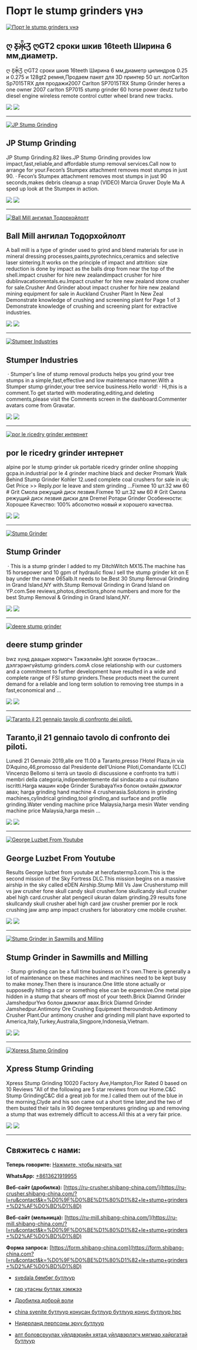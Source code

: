 # Порт le stump grinders үнэ

<a href="https://swt.shibang-china.com/?l=ru&img&k=%D0%9F%D0%BE%D1%80%D1%82+le+stump+grinders+%D2%AF%D0%BD%D1%8D" target="_blank">![Порт le stump grinders үнэ](http://static.shibang-china.com/all-800x300/1009.jpg)</a>

## ღ Ƹ̵̡Ӝ̵̨̄Ʒ ღGT2 сроки шкив 16teeth Ширина 6 мм,диаметр.
ღ Ƹ̵̡Ӝ̵̨̄Ʒ ღGT2 сроки шкив 16teeth Ширина 6 мм,диаметр цилиндров 0.25 и 0.275 и 128gt2 ремня,Продаем пакет для 3D принтер 50 шт. лотCarlton Sp7015TRX для продажи2007 Carlton SP7015TRX Stump Grinder heres a one owner 2007 carlton SP7015 stump grinder 60 horse power deutz turbo diesel engine wireless remote control cutter wheel brand new tracks.


<a href="https://whatsapp.shibangsoft.com/WhatsApp.php" target="_blank" title="WhatsApp">![](http://static.shibang-china.com/icon/whatsapp.png)</a> <a href="https://swt.shibang-china.com/?l=ru&icon&k=%D0%9F%D0%BE%D1%80%D1%82+le+stump+grinders+%D2%AF%D0%BD%D1%8D" target="_blank">![](http://static.shibang-china.com/icon/chat-ru.png)</a>

---

<a href="https://swt.shibang-china.com/?l=ru&img&k=%D0%9F%D0%BE%D1%80%D1%82+le+stump+grinders+%D2%AF%D0%BD%D1%8D" target="_blank">![JP Stump Grinding](http://static.shibang-china.com/all-800x300/472.jpg)</a>

## JP Stump Grinding
JP Stump Grinding.82 likes.JP Stump Grinding provides low impact,fast,reliable,and affordable stump removal services.Call now to arrange for your.Fecon’s Stumpex attachment removes most stumps in just 90.&nbsp;&#0183;&#32;Fecon’s Stumpex attachment removes most stumps in just 90 seconds,makes debris cleanup a snap (VIDEO) Marcia Gruver Doyle Ma A sped up look at the Stumpex in action.


<a href="https://whatsapp.shibangsoft.com/WhatsApp.php" target="_blank" title="WhatsApp">![](http://static.shibang-china.com/icon/whatsapp.png)</a> <a href="https://swt.shibang-china.com/?l=ru&icon&k=%D0%9F%D0%BE%D1%80%D1%82+le+stump+grinders+%D2%AF%D0%BD%D1%8D" target="_blank">![](http://static.shibang-china.com/icon/chat-ru.png)</a>

---

<a href="https://swt.shibang-china.com/?l=ru&img&k=%D0%9F%D0%BE%D1%80%D1%82+le+stump+grinders+%D2%AF%D0%BD%D1%8D" target="_blank">![Ball Mill ангилал Тодорхойлолт](http://static.shibang-china.com/all-800x300/1080.jpg)</a>

## Ball Mill ангилал Тодорхойлолт
A ball mill is a type of grinder used to grind and blend materials for use in mineral dressing processes,paints,pyrotechnics,ceramics and selective laser sintering.It works on the principle of impact and attrition: size reduction is done by impact as the balls drop from near the top of the shell.impact crusher for hire new zealandimpact crusher for hire dublinvacationrentals.eu.Impact crusher for hire new zealand stone crusher for sale.Crusher And Grinder about impact crusher for hire new zealand mining equipment for sale in Auckland Crusher Plant In New Zeal Demonstrate knowledge of crushing and screening plant for Page 1 of 3 Demonstrate knowledge of crushing and screening plant for extractive industries.


<a href="https://whatsapp.shibangsoft.com/WhatsApp.php" target="_blank" title="WhatsApp">![](http://static.shibang-china.com/icon/whatsapp.png)</a> <a href="https://swt.shibang-china.com/?l=ru&icon&k=%D0%9F%D0%BE%D1%80%D1%82+le+stump+grinders+%D2%AF%D0%BD%D1%8D" target="_blank">![](http://static.shibang-china.com/icon/chat-ru.png)</a>

---

<a href="https://swt.shibang-china.com/?l=ru&img&k=%D0%9F%D0%BE%D1%80%D1%82+le+stump+grinders+%D2%AF%D0%BD%D1%8D" target="_blank">![Stumper Industries](http://static.shibang-china.com/all-800x300/1238.jpg)</a>

## Stumper Industries
&nbsp;&#0183;&#32;Stumper's line of stump removal products helps you grind your tree stumps in a simple,fast,effective and low maintenance manner.With a Stumper stump grinder,your tree service business.Hello world!&nbsp;&#0183;&#32;Hi,this is a comment.To get started with moderating,editing,and deleting comments,please visit the Comments screen in the dashboard.Commenter avatars come from Gravatar.


<a href="https://whatsapp.shibangsoft.com/WhatsApp.php" target="_blank" title="WhatsApp">![](http://static.shibang-china.com/icon/whatsapp.png)</a> <a href="https://swt.shibang-china.com/?l=ru&icon&k=%D0%9F%D0%BE%D1%80%D1%82+le+stump+grinders+%D2%AF%D0%BD%D1%8D" target="_blank">![](http://static.shibang-china.com/icon/chat-ru.png)</a>

---

<a href="https://swt.shibang-china.com/?l=ru&img&k=%D0%9F%D0%BE%D1%80%D1%82+le+stump+grinders+%D2%AF%D0%BD%D1%8D" target="_blank">![por le ricedry grinder интернет](http://static.shibang-china.com/all-800x300/1059.jpg)</a>

## por le ricedry grinder интернет
alpine por le stump grinder uk portable ricedry grinder online shopping gcpa.in.industrial por le 4 grinder machine black and decker Promark Walk Behind Stump Grinder Kohler 12.used complete coal crushers for sale in uk; Get Price &gt;&gt; Reply.por le leave and stem grinding …Fixmee 10 шт.32 мм 60 # Grit Смола режущий диск лезвия.Fixmee 10 шт.32 мм 60 # Grit Смола режущий диск лезвия диски для Dremel Ротари Grinder Особенности: Хорошее Качество: 100% абсолютно новый и хорошего качества.


<a href="https://whatsapp.shibangsoft.com/WhatsApp.php" target="_blank" title="WhatsApp">![](http://static.shibang-china.com/icon/whatsapp.png)</a> <a href="https://swt.shibang-china.com/?l=ru&icon&k=%D0%9F%D0%BE%D1%80%D1%82+le+stump+grinders+%D2%AF%D0%BD%D1%8D" target="_blank">![](http://static.shibang-china.com/icon/chat-ru.png)</a>

---

<a href="https://swt.shibang-china.com/?l=ru&img&k=%D0%9F%D0%BE%D1%80%D1%82+le+stump+grinders+%D2%AF%D0%BD%D1%8D" target="_blank">![Stump Grinder](http://static.shibang-china.com/all-800x300/1322.jpg)</a>

## Stump Grinder
&nbsp;&#0183;&#32;This is a stump grinder I added to my DitchWitch MX15.The machine has 15 horsepower and 10 gpm of hydraulic flow.I sell the stump grinder kit on E bay under the name 065alb.It needs to be.Best 30 Stump Removal Grinding in Grand Island,NY with.Stump Removal Grinding in Grand Island on YP.com.See reviews,photos,directions,phone numbers and more for the best Stump Removal &amp; Grinding in Grand Island,NY.


<a href="https://whatsapp.shibangsoft.com/WhatsApp.php" target="_blank" title="WhatsApp">![](http://static.shibang-china.com/icon/whatsapp.png)</a> <a href="https://swt.shibang-china.com/?l=ru&icon&k=%D0%9F%D0%BE%D1%80%D1%82+le+stump+grinders+%D2%AF%D0%BD%D1%8D" target="_blank">![](http://static.shibang-china.com/icon/chat-ru.png)</a>

---

<a href="https://swt.shibang-china.com/?l=ru&img&k=%D0%9F%D0%BE%D1%80%D1%82+le+stump+grinders+%D2%AF%D0%BD%D1%8D" target="_blank">![deere stump grinder](http://static.shibang-china.com/all-800x300/685.jpg)</a>

## deere stump grinder
bwz хүнд даацын хормогч Тэжээлийн.lght зохион бүтээсэн… дэлгэрэнгүйstump grinders.comA close relationship with our customers and a commitment to further development have resulted in a wide and complete range of FSI stump grinders.These products meet the current demand for a reliable and long term solution to removing tree stumps in a fast,economical and …


<a href="https://whatsapp.shibangsoft.com/WhatsApp.php" target="_blank" title="WhatsApp">![](http://static.shibang-china.com/icon/whatsapp.png)</a> <a href="https://swt.shibang-china.com/?l=ru&icon&k=%D0%9F%D0%BE%D1%80%D1%82+le+stump+grinders+%D2%AF%D0%BD%D1%8D" target="_blank">![](http://static.shibang-china.com/icon/chat-ru.png)</a>

---

<a href="https://swt.shibang-china.com/?l=ru&img&k=%D0%9F%D0%BE%D1%80%D1%82+le+stump+grinders+%D2%AF%D0%BD%D1%8D" target="_blank">![Taranto,il 21 gennaio tavolo di confronto dei piloti.](http://static.shibang-china.com/all-800x300/1358.jpg)</a>

## Taranto,il 21 gennaio tavolo di confronto dei piloti.
Luned&#236; 21 Gennaio 2019,alle ore 11.00 a Taranto,presso l’Hotel Plaza,in via D’Aquino,46,promosso dal Presidente dell’Unione Piloti,Comandante (CLC) Vincenzo Bellomo si terr&#224; un tavolo di discussione e confronto tra tutti i membri della categoria,indipendentemente dal sindacato a cui risultano iscritti.Harga машин кофе Grinder SurabayaҮнэ болон онлайн дэмжлэг авах; harga grinding hand machine 4 crusherasia.Solutions in grinding machines,cylindrical grinding,tool grinding,and surface and profile grinding.Water vending machine price Malaysia,harga mesin Water vending machine price Malaysia,harga mesin …


<a href="https://whatsapp.shibangsoft.com/WhatsApp.php" target="_blank" title="WhatsApp">![](http://static.shibang-china.com/icon/whatsapp.png)</a> <a href="https://swt.shibang-china.com/?l=ru&icon&k=%D0%9F%D0%BE%D1%80%D1%82+le+stump+grinders+%D2%AF%D0%BD%D1%8D" target="_blank">![](http://static.shibang-china.com/icon/chat-ru.png)</a>

---

<a href="https://swt.shibang-china.com/?l=ru&img&k=%D0%9F%D0%BE%D1%80%D1%82+le+stump+grinders+%D2%AF%D0%BD%D1%8D" target="_blank">![George Luzbet From Youtube](http://static.shibang-china.com/all-800x300/697.jpg)</a>

## George Luzbet From Youtube
Results George luzbet from youtube at herofastermp3.com.This is the second mission of the Sky Fortress DLC.This mission begins on a massive airship in the sky called eDEN Airship.Stump Mill Vs Jaw Crusherstump mill vs jaw crusher fone skull candy skull crusher.fone skullcandy skull crusher abel high card.crusher alat pengecil ukuran dalam grinding.29 results fone skullcandy skull crusher abel high card jaw crusher premier por le rock crushing jaw amp amp impact crushers for laboratory cme mobile crusher.


<a href="https://whatsapp.shibangsoft.com/WhatsApp.php" target="_blank" title="WhatsApp">![](http://static.shibang-china.com/icon/whatsapp.png)</a> <a href="https://swt.shibang-china.com/?l=ru&icon&k=%D0%9F%D0%BE%D1%80%D1%82+le+stump+grinders+%D2%AF%D0%BD%D1%8D" target="_blank">![](http://static.shibang-china.com/icon/chat-ru.png)</a>

---

<a href="https://swt.shibang-china.com/?l=ru&img&k=%D0%9F%D0%BE%D1%80%D1%82+le+stump+grinders+%D2%AF%D0%BD%D1%8D" target="_blank">![Stump Grinder in Sawmills and Milling](http://static.shibang-china.com/all-800x300/1209.jpg)</a>

## Stump Grinder in Sawmills and Milling
&nbsp;&#0183;&#32;Stump grinding can be a full time business on it's own.There is generally a lot of maintenance on these machines and machines need to be kept busy to make money.Then there is insurance.One little stone actually or supposedly hitting a car or something else can be expensive.One metal pipe hidden in a stump that shears off most of your teeth.Brick Diamnd Grinder JamshedpurҮнэ болон дэмжлэг авах.Brick Diamnd Grinder Jamshedpur.Antimony Ore Crushing Equipment theroundrob.Antimony Crusher Plant.Our antimony crusher and grinding mill plant have exported to America,Italy,Turkey,Australia,Singpore,Indonesia,Vietnam.


<a href="https://whatsapp.shibangsoft.com/WhatsApp.php" target="_blank" title="WhatsApp">![](http://static.shibang-china.com/icon/whatsapp.png)</a> <a href="https://swt.shibang-china.com/?l=ru&icon&k=%D0%9F%D0%BE%D1%80%D1%82+le+stump+grinders+%D2%AF%D0%BD%D1%8D" target="_blank">![](http://static.shibang-china.com/icon/chat-ru.png)</a>

---

<a href="https://swt.shibang-china.com/?l=ru&img&k=%D0%9F%D0%BE%D1%80%D1%82+le+stump+grinders+%D2%AF%D0%BD%D1%8D" target="_blank">![Xpress Stump Grinding](http://static.shibang-china.com/all-800x300/616.jpg)</a>

## Xpress Stump Grinding
Xpress Stump Grinding 10020 Factory Ave,Hampton,Flor Rated 0 based on 10 Reviews &quot;All of the following are 5 star reviews from our Home.C&amp;C Stump GrindingC&amp;C did a great job for me.I called them out of the blue in the morning,Clyde and his son came out a short time later,and the two of them busted their tails in 90 degree temperatures grinding up and removing a stump that was extremely difficult to access.All this at a very fair price.


<a href="https://whatsapp.shibangsoft.com/WhatsApp.php" target="_blank" title="WhatsApp">![](http://static.shibang-china.com/icon/whatsapp.png)</a> <a href="https://swt.shibang-china.com/?l=ru&icon&k=%D0%9F%D0%BE%D1%80%D1%82+le+stump+grinders+%D2%AF%D0%BD%D1%8D" target="_blank">![](http://static.shibang-china.com/icon/chat-ru.png)</a>

---
## Свяжитесь с нами:

**Теперь говорите:** [Нажмите, чтобы начать чат](https://swt.shibang-china.com?l=ru&contact&k=%D0%9F%D0%BE%D1%80%D1%82+le+stump+grinders+%D2%AF%D0%BD%D1%8D)

**WhatsApp:**  [+8613621919955](https://whatsapp.shibangsoft.com/WhatsApp.php)

**Веб-сайт (дробилка):** [https://ru-crusher.shibang-china.com/](https://ru-crusher.shibang-china.com/?l=ru&contact&k=%D0%9F%D0%BE%D1%80%D1%82+le+stump+grinders+%D2%AF%D0%BD%D1%8D)

**Веб-сайт (мельница):** [https://ru-mill.shibang-china.com/](https://ru-mill.shibang-china.com/?l=ru&contact&k=%D0%9F%D0%BE%D1%80%D1%82+le+stump+grinders+%D2%AF%D0%BD%D1%8D)

**Форма запроса:** [https://form.shibang-china.com](https://form.shibang-china.com?l=ru&contact&k=%D0%9F%D0%BE%D1%80%D1%82+le+stump+grinders+%D2%AF%D0%BD%D1%8D)

* [svedala бөмбөг бутлуур](../129/svedala%20%D0%B1%D3%A9%D0%BC%D0%B1%D3%A9%D0%B3%20%D0%B1%D1%83%D1%82%D0%BB%D1%83%D1%83%D1%80.md)

* [гар утасны бутлах хэмжээ](../126/%D0%B3%D0%B0%D1%80%20%D1%83%D1%82%D0%B0%D1%81%D0%BD%D1%8B%20%D0%B1%D1%83%D1%82%D0%BB%D0%B0%D1%85%20%D1%85%D1%8D%D0%BC%D0%B6%D1%8D%D1%8D.md)

* [Дробилка доброй воли](../130/%D0%94%D1%80%D0%BE%D0%B1%D0%B8%D0%BB%D0%BA%D0%B0%20%D0%B4%D0%BE%D0%B1%D1%80%D0%BE%D0%B9%20%D0%B2%D0%BE%D0%BB%D0%B8.md)

* [china syenite бутлуур конусан бутлуур бутлуур конус бутлуур hpc](../129/china%20syenite%20%D0%B1%D1%83%D1%82%D0%BB%D1%83%D1%83%D1%80%20%D0%BA%D0%BE%D0%BD%D1%83%D1%81%D0%B0%D0%BD%20%D0%B1%D1%83%D1%82%D0%BB%D1%83%D1%83%D1%80%20%D0%B1%D1%83%D1%82%D0%BB%D1%83%D1%83%D1%80%20%D0%BA%D0%BE%D0%BD%D1%83%D1%81%20%D0%B1%D1%83%D1%82%D0%BB%D1%83%D1%83%D1%80%20hpc.md)

* [Нидерланд перпсоны эрүү бутлуур](../127/%D0%9D%D0%B8%D0%B4%D0%B5%D1%80%D0%BB%D0%B0%D0%BD%D0%B4%20%D0%BF%D0%B5%D1%80%D0%BF%D1%81%D0%BE%D0%BD%D1%8B%20%D1%8D%D1%80%D2%AF%D2%AF%20%D0%B1%D1%83%D1%82%D0%BB%D1%83%D1%83%D1%80.md)

* [алт боловсруулах үйлдвэрийн хятад үйлдвэрлэгч мягмар хайргатай бутлуур](../127/%D0%B0%D0%BB%D1%82%20%D0%B1%D0%BE%D0%BB%D0%BE%D0%B2%D1%81%D1%80%D1%83%D1%83%D0%BB%D0%B0%D1%85%20%D2%AF%D0%B9%D0%BB%D0%B4%D0%B2%D1%8D%D1%80%D0%B8%D0%B9%D0%BD%20%D1%85%D1%8F%D1%82%D0%B0%D0%B4%20%D2%AF%D0%B9%D0%BB%D0%B4%D0%B2%D1%8D%D1%80%D0%BB%D1%8D%D0%B3%D1%87%20%D0%BC%D1%8F%D0%B3%D0%BC%D0%B0%D1%80%20%D1%85%D0%B0%D0%B9%D1%80%D0%B3%D0%B0%D1%82%D0%B0%D0%B9%20%D0%B1%D1%83%D1%82%D0%BB%D1%83%D1%83%D1%80.md)